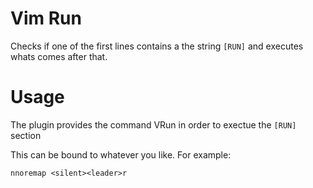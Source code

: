 # Vim Run
Checks if one of the first lines contains a the string `[RUN]` and executes whats comes after that.

# Usage
The plugin provides the command VRun in order to exectue the `[RUN]` section

This can be bound to whatever you like. For example:
```vim
nnoremap <silent><leader>r
```
